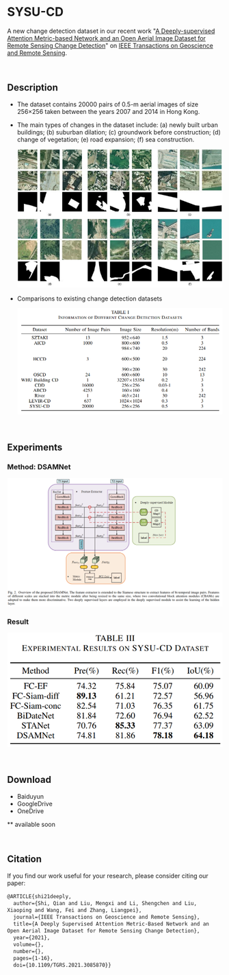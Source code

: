 # SYSU-CD

A new change detection dataset in our recent work "[A Deeply-supervised Attention Metric-based Network and an Open Aerial Image Dataset for Remote Sensing Change Detection](https://ieeexplore.ieee.org/document/9467555)" on [IEEE Transactions on Geoscience and Remote Sensing](https://ieeexplore.ieee.org/xpl/aboutJournal.jsp?punumber=36).



<br>

## Description

- The dataset contains 20000 pairs of 0.5-m aerial images of size 256×256 taken between the years 2007 and 2014 in Hong Kong. 
- The main types of changes in the dataset include: (a) newly built urban buildings; (b) suburban dilation; (c) groundwork before construction; (d) change of vegetation; (e) road expansion; (f) sea construction.

   ![dataset](images/dataset.jpg)

- Comparisons to existing change detection datasets 
   
   ![datasets](images/datasets.jpg)

<br>

## Experiments

### Method: DSAMNet
   ![model](images/model.jpg)


### Result

   ![result](images/result.jpg)
   

<br>

## Download

- Baiduyun
- GoogleDrive
- OneDrive

** available soon 



<br>

## Citation
If you find our work useful for your research, please consider citing our paper:
```
@ARTICLE{shi21deeply,
  author={Shi, Qian and Liu, Mengxi and Li, Shengchen and Liu, Xiaoping and Wang, Fei and Zhang, Liangpei},
  journal={IEEE Transactions on Geoscience and Remote Sensing}, 
  title={A Deeply Supervised Attention Metric-Based Network and an Open Aerial Image Dataset for Remote Sensing Change Detection}, 
  year={2021},
  volume={},
  number={},
  pages={1-16},
  doi={10.1109/TGRS.2021.3085870}}
```







